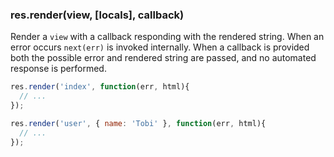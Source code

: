 <h3 id='res.render'>res.render(view, [locals], callback)</h3>

Render a `view` with a callback responding with
the rendered string. When an error occurs `next(err)`
is invoked internally. When a callback is provided both the possible error
and rendered string are passed, and no automated response is performed.

~~~js
res.render('index', function(err, html){
  // ...
});

res.render('user', { name: 'Tobi' }, function(err, html){
  // ...
});
~~~
